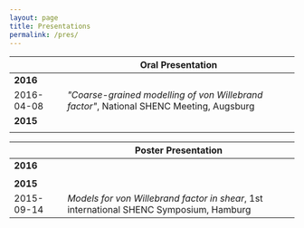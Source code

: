```yaml
---
layout: page
title: Presentations
permalink: /pres/
---
```



||Oral Presentation|
|:--|---|
|**2016**|
|2016-04-08|*"Coarse-grained modelling of von Willebrand factor"*, National SHENC Meeting, Augsburg|
|**2015**||
|||

||Poster Presentation|
|:--|---|
|**2016**|
|||
|**2015**||
|2015-09-14|*Models for von Willebrand factor in shear*, 1st international SHENC Symposium, Hamburg|
